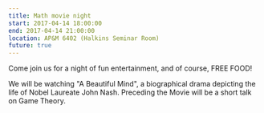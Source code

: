 ```yaml
---
title: Math movie night
start: 2017-04-14 18:00:00
end: 2017-04-14 21:00:00
location: AP&M 6402 (Halkins Seminar Room)
future: true
---
```


Come join us for a night of fun entertainment, and of course, FREE FOOD!

We will be watching "A Beautiful Mind", a biographical drama depicting the life of Nobel Laureate John Nash. Preceding the Movie will be a short talk on Game Theory. 


